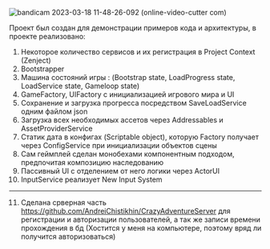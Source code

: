 ![bandicam 2023-03-18 11-48-26-092 (online-video-cutter com)](https://user-images.githubusercontent.com/78159702/226095593-da7ffaa6-faef-4cf3-ab75-191edfec0c31.gif)

Проект был создан для демонстрации примеров кода и архитектуры, в проекте реализовано:
1) Некоторое количество сервисов и их регистрация в Project Context (Zenject)
2) Bootstrapper
3) Машина состояний игры : (Bootstrap state, LoadProgress state, LoadService state, Gameloop state)
4) GameFactory, UIFactory с инициализацией игрового мира и UI
5) Сохранение и загрузка прогресса посредством SaveLoadService одним файлом json
6) Загрузка всех необходимых ассетов через Addressables и AssetProviderService
7) Статик дата в конфигах (Scriptable object), которую Factory получает через ConfigService при инициализации объектов сцены
8) Сам геймплей сделан монобехами компонентным подходом, предпочитая композицию наследованию
9) Пассивный UI с отделением от него логики через ActorUI
10) InputService реализует New Input System
______________________________________________________________________
11) Сделана срверная часть https://github.com/AndreiChistikhin/CrazyAdventureServer для регистрации и авторизации пользователей, а так же записи времени прохождения в бд (Хостится у меня на компьютере, поэтому вряд ли получится авторизоваться)
